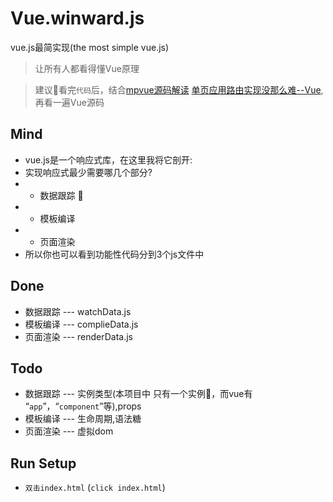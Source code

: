 # Vue.winward.js
vue.js最简实现(the most simple vue.js)

> 让所有人都看得懂Vue原理

> 建议看完`代码`后，结合[mpvue源码解读](https://segmentfault.com/a/1190000016389413)
[单页应用路由实现没那么难--Vue](https://segmentfault.com/a/1190000015373559),再看一遍Vue源码

## Mind
- vue.js是一个响应式库，在这里我将它剖开:
- 实现响应式最少需要哪几个部分?
- * 数据跟踪 
- * 模板编译
- * 页面渲染
- 所以你也可以看到功能性代码分到3个js文件中

## Done
- 数据跟踪 --- watchData.js
- 模板编译 --- complieData.js
- 页面渲染 --- renderData.js

## Todo
- 数据跟踪 --- 实例类型(本项目中 只有一个实例，而vue有 “`app`”，“`component`”等),props 
- 模板编译 --- 生命周期,语法糖
- 页面渲染 --- 虚拟dom

## Run Setup

- `双击index.html` (`click index.html`)
